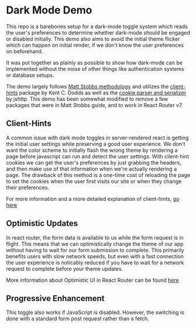 # Dark Mode Demo
This repo is a barebones setup for a dark-mode toggle system which reads the user's preferences to determine whether dark-mode should be engaged or disabled initially. This demo also aims to avoid the initial theme flicker which can happen on initial render, if we don't know the user preferences on beforehand.

It was put together as plainly as possible to show how dark-mode can be implemented without the noise of other things like authentication systems or database setups.

The demo largely follows [Matt Stobbs methodology](https://www.mattstobbs.com/remix-dark-mode-2024/) and utilizes the [client-hints](https://github.com/epicweb-dev/client-hints) package by Kent C. Dodds as well as the [cookie parser and serializer](https://github.com/jshttp/cookie) by jshttp. This demo has been somewhat modified to remove a few packages that were in Matt Stobbs guide, and to work in React Router v7.

## Client-Hints
A common issue with dark mode toggles in server-rendered react is getting the initial user settings while preserving a good user experience. We don't want the color scheme to initially flash the wrong theme by rendering a page before javascript can run and detect the user settings. With client-hint cookies we can get the user's preferences by just grabbing the headers, and then make use of that information when we're actually rendering a page. The drawback of this method is a one-time cost of reloading the page to set the cookies when the user first visits our site or when they change their preferences.

For more information and a more detailed explanation of client-hints, [go here](https://github.com/epicweb-dev/client-hints)

## Optimistic Updates
In react router, the form data is available to us while the form request is in flight. This means that we can optimistically change the theme of our app without having to wait for our form submission to complete. This primarily benefits users with slow network speeds, but even with a fast connection the user experience is noticably reduced if you have to wait for a network request to complete before your theme updates.

More information about Optimistic UI in React Router can be found [here](https://reactrouter.com/start/framework/pending-ui#optimistic-ui)

## Progressive Enhancement
This toggle also works if JavaScript is disabled. However, the switching is done with a standard form post request rather than a fetch.